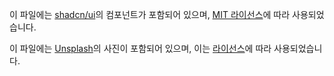 이 파일에는 [shadcn/ui](https://ui.shadcn.com/)의 컴포넌트가 포함되어 있으며, [MIT 라이선스](https://github.com/shadcn-ui/ui/blob/main/LICENSE.md)에 따라 사용되었습니다.

이 파일에는 [Unsplash](https://unsplash.com)의 사진이 포함되어 있으며, 이는 [라이선스](https://unsplash.com/license)에 따라 사용되었습니다.

